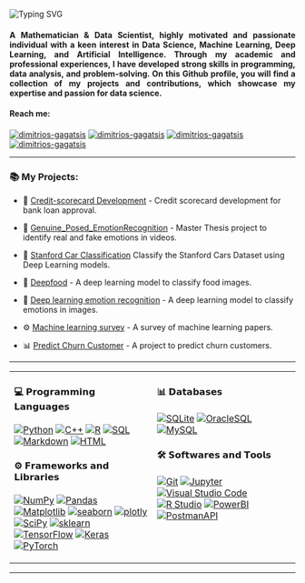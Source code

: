 ![Typing SVG](https://readme-typing-svg.demolab.com/?lines=Welcome+to+my+nerdy+brain+cell!;My+name+is+Dimitrios!;You+can+call+me+dim+^_^;)

<h4 align="justify"> A Mathematician & Data Scientist, highly motivated and passionate individual with a keen interest in Data Science, Machine Learning, Deep Learning, and Artificial Intelligence. Through my academic and professional experiences, I have developed strong skills in programming, data analysis, and problem-solving. On this Github profile, you will find a collection of my projects and contributions, which showcase my expertise and passion for data science.</h4>



#### Reach me:  
<a href="https://www.linkedin.com/in/dimitriosgagatsis/" target="blank"><img align="center" src="https://img.shields.io/badge/LinkedIn-blue?style=flat&logo=linkedin&labelColor=a" alt="dimitrios-gagatsis" /></a> <a href="https://medium.com/@gagatsis94" target="blank"><img align="center" src="https://img.shields.io/badge/Medium-black?style=flat&logo=medium&labelColor=black" alt="dimitrios-gagatsis" /></a> <a href="https://orcid.org/0000-0001-9302-3153" target="blank"><img align="center" src="https://img.shields.io/badge/orcid-blac?style=flat&logo=orcid&labelColor=gray" alt="dimitrios-gagatsis" /></a> <a href="mailto:gagatsis94@gmail.com" target="blank"><img align="center" src="https://img.shields.io/badge/%40-mail-blue" alt="dimitrios-gagatsis" /></a>

---------------------------------------------------------------------------------------------------------------------------------------------------------------------------------


<!-- <table><tr><td valign="top" width="50%"> -->

<!-- ### 👨🏻‍💻 Projects I am currently working on -->


</td><td valign="top" width="50%">

### 📚 My Projects:
* 💸 [Credit-scorecard Development](https://github.com/dimgag/credit-scorecard) - Credit scorecard development for bank loan approval.

* 🧠 [Genuine_Posed_EmotionRecognition](https://github.com/dimgag/Genuine_Posed_EmotionRecognition) - Master Thesis project to identify real and fake emotions in videos.

* 🚗 [Stanford Car Classification](https://github.com/dimgag/stanford_car_classification) Classify the Stanford Cars Dataset using Deep Learning models.

* 🍔 [Deepfood](https://github.com/dimgag/deepfood) - A deep learning model to classify food images.

* 🔮 [Deep learning emotion recognition](https://github.com/dimgag/Deep_Learning_Emotion_Recognition) - A deep learning model to classify emotions in images.

* ⚙️ [Machine learning survey](https://github.com/eugeneyan/ml-surveys) - A survey of machine learning papers.

* 📊 [Predict Churn Customer](https://github.com/dimgag/DM_Predict_Churn_Customer) - A project to predict churn customers.

</td></tr></table>

---------------------------------------------------------------------------------------------------------------------------------------------------------------------------------
<table><tr><td valign="top" width="50%">

#### 💻 𝗣𝗿𝗼𝗴𝗿𝗮𝗺𝗺𝗶𝗻𝗴 𝗟𝗮𝗻𝗴𝘂𝗮𝗴𝗲𝘀
  <a href="#"><img alt="Python" src="https://img.shields.io/badge/Python-00498D.svg?logo=python&logoColor=white"></a>
  <a href="#"><img alt="C++" src="https://img.shields.io/badge/-C++-blue?logo=c%?logo=python&logoColor=white"></a>
  <a href="#"><img alt="R" src="https://custom-icon-badges.herokuapp.com/badge/R-00172D.svg?logo=R&logoColor=white"></a>
  <a href="#"><img alt="SQL" src="https://custom-icon-badges.herokuapp.com/badge/SQL-02386E.svg?logo=database&logoColor=white"></a>
  <a href="#"><img alt="Markdown" src="https://img.shields.io/badge/Markdown-000000.svg?logo=markdown&logoColor=white"></a>
  <a href="#"><img alt="HTML" src="https://custom-icon-badges.herokuapp.com/badge/HTML-0052A2.svg?logo=HTML&logoColor=white"></a>
  
  
#### ⚙️ 𝗙𝗿𝗮𝗺𝗲𝘄𝗼𝗿𝗸𝘀 𝗮𝗻𝗱 𝗟𝗶𝗯𝗿𝗮𝗿𝗶𝗲𝘀
  <a href="#"><img alt="NumPy" src="https://img.shields.io/badge/Numpy-225366.svg?logo=numpy&logoColor=white"></a>
  <a href="#"><img alt="Pandas" src="https://img.shields.io/badge/Pandas-2A677F.svg?logo=pandas&logoColor=white"></a>
  <a href="#"><img alt="Matplotlib" src="https://img.shields.io/badge/Matplotlib-337C99.svg?logo=matplotlib-python&logoColor=white"></a>
  <a href="#"><img alt="seaborn" src="https://img.shields.io/badge/seaborn-3B91B2.svg?logo=pandas&logoColor=white"></a>
  <a href="#"><img alt="plotly" src="https://img.shields.io/badge/plotly-44A6CC.svg?logo=plotly-python&logoColor=white"></a>
  <a href="#"><img alt="SciPy" src="https://img.shields.io/badge/SciPy-4CBBE5.svg?logo=scipy&logoColor=white"></a>
  <a href="#"><img alt="sklearn" src="https://img.shields.io/badge/sklearn-55d0ff.svg?logo=scikitlearn&logoColor=white"></a>
  <a href="#"><img alt="TensorFlow" src="https://img.shields.io/badge/TensorFlow-AAE7FF.svg?logo=TensorFlow&logoColor=white"></a>
  <a href="#"><img alt="Keras" src="https://img.shields.io/badge/Keras-DDF5FF.svg?logo=Keras&logoColor=white"></a>
  <a href="#"><img alt="PyTorch" src="https://img.shields.io/badge/PyTorch-DDF5FF.svg?logo=Pytorch&logoColor=white"></a>

</td><td valign="top" width="50%">

#### 📊 𝗗𝗮𝘁𝗮𝗯𝗮𝘀𝗲𝘀

  <a href="#"><img alt="SQLite" src ="https://img.shields.io/badge/SQLite-99E2FF.svg?logo=sqlite&logoColor=white"></a>
  <a href="#"><img alt="OracleSQL" src="https://img.shields.io/badge/OracleSQL-BBECFF.svg?logo=mysql&logoColor=white"></a>
  <a href="#"><img alt="MySQL" src="https://img.shields.io/badge/MySQL-EEFAFF.svg?logo=mysql&logoColor=white"></a>
  

#### 🛠️ 𝗦𝗼𝗳𝘁𝘄𝗮𝗿𝗲𝘀 𝗮𝗻𝗱 𝗧𝗼𝗼𝗹𝘀
  <a href="#"><img alt="Git" src="https://img.shields.io/badge/Git-182E33.svg?logo=git&logoColor=white"></a>
  <a href="#"><img alt="Jupyter" src="https://img.shields.io/badge/Jupyter-315C66.svg?logo=Jupyter&logoColor=white"></a>
  <a href="#"><img alt="Visual Studio Code" src="https://img.shields.io/badge/Visual%20Studio%20Code-3D747F.svg?logo=visual-studio-code&logoColor=white"></a>
  <a href="#"><img alt="R Studio" src="https://img.shields.io/badge/R Studio-4A8B99.svg?logo=RStudio&logoColor=white"></a>
  <a href="#"><img alt="PowerBI" src="https://img.shields.io/badge/PowerBI-4A8B99.svg?logo=Powerbi&logoColor=white"></a>
  <a href="#"><img alt="PostmanAPI" src="https://img.shields.io/badge/Postman-4A8B99.svg?logo=postman&logoColor=white"></a>

</td></tr></table>

---------------------------------------------------------------------------------------------------------------------------------------------------------------------------------


<!-- Second Table -->
<!-- <table><tr><td valign="top" width="50%"> -->



<!-- 
![Dim's GitHub stats](https://github-readme-stats.vercel.app/api?username=dimgag&show_icons=true&theme=github_dark)


</td><td valign="top" width="50%">

[![GitHub Streak](https://github-readme-streak-stats.herokuapp.com/?user=dimgag&theme=github-dark-blue)](https://git.io/streak-stats) -->
